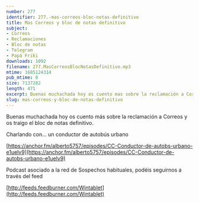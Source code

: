 ```yaml
---
number: 277
identifier: 277.-mas-correos-bloc-notas-definitivo
title: Mas Correos y bloc de notas definitivo
subject:
- Correos
- Reclamaciones
- Bloc de notas
- Telegram
- Papá Friki
downloads: 1092
filename: 277.MasCorreosBlocNotasDefinitivo.mp3
mtime: 1685124314
pub_mtime: 0
size: 7137282
length: 471
excerpt: Buenas muchachada hoy os cuento mas sobre la reclamación a Correos y os traigo el bloc de notas definitivo.
slug: mas-correos-y-bloc-de-notas-definitivo
---
```

Buenas muchachada hoy os cuento más sobre la reclamación a Correos y os traigo el bloc de notas definitivo.

Charlando con... un conductor de autobús urbano

[https://anchor.fm/alberto5757/episodes/CC-Conductor-de-autobs-urbano-e1uelv9](https://anchor.fm/alberto5757/episodes/CC-Conductor-de-autobs-urbano-e1uelv9)

Podcast asociado a la red de Sospechos habituales, podéis seguirnos a través del feed

[http://feeds.feedburner.com/Wintablet](http://feeds.feedburner.com/Wintablet)